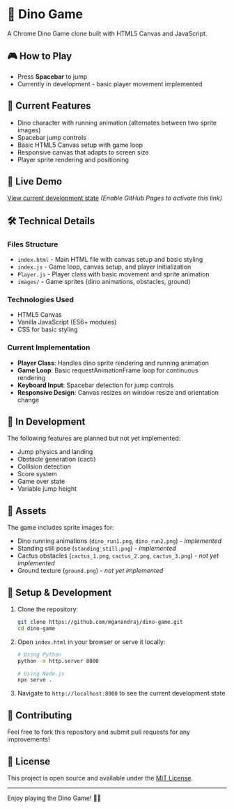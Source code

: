 # 🦕 Dino Game

A Chrome Dino Game clone built with HTML5 Canvas and JavaScript.

## 🎮 How to Play

- Press **Spacebar** to jump
- Currently in development - basic player movement implemented

## 🚀 Current Features

- Dino character with running animation (alternates between two sprite images)
- Spacebar jump controls
- Basic HTML5 Canvas setup with game loop
- Responsive canvas that adapts to screen size
- Player sprite rendering and positioning

## 🎯 Live Demo

[View current development state](https://mganandraj.github.io/dino-game/) *(Enable GitHub Pages to activate this link)*

## 🛠️ Technical Details

### Files Structure
- `index.html` - Main HTML file with canvas setup and basic styling
- `index.js` - Game loop, canvas setup, and player initialization
- `Player.js` - Player class with basic movement and sprite animation
- `images/` - Game sprites (dino animations, obstacles, ground)

### Technologies Used
- HTML5 Canvas
- Vanilla JavaScript (ES6+ modules)
- CSS for basic styling

### Current Implementation
- **Player Class**: Handles dino sprite rendering and running animation
- **Game Loop**: Basic requestAnimationFrame loop for continuous rendering
- **Keyboard Input**: Spacebar detection for jump controls
- **Responsive Design**: Canvas resizes on window resize and orientation change

## 🚧 In Development

The following features are planned but not yet implemented:
- Jump physics and landing
- Obstacle generation (cacti)
- Collision detection
- Score system
- Game over state
- Variable jump height

## 🎨 Assets

The game includes sprite images for:
- Dino running animations (`dino_run1.png`, `dino_run2.png`) - *implemented*
- Standing still pose (`standing_still.png`) - *implemented*
- Cactus obstacles (`cactus_1.png`, `cactus_2.png`, `cactus_3.png`) - *not yet implemented*
- Ground texture (`ground.png`) - *not yet implemented*

## 🚀 Setup & Development

1. Clone the repository:
   ```bash
   git clone https://github.com/mganandraj/dino-game.git
   cd dino-game
   ```

2. Open `index.html` in your browser or serve it locally:
   ```bash
   # Using Python
   python -m http.server 8000
   
   # Using Node.js
   npx serve .
   ```

3. Navigate to `http://localhost:8000` to see the current development state

## 🤝 Contributing

Feel free to fork this repository and submit pull requests for any improvements!

## 📄 License

This project is open source and available under the [MIT License](LICENSE).

---

Enjoy playing the Dino Game! 🦕🌵
